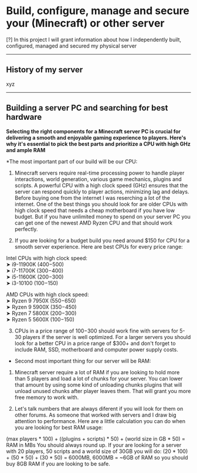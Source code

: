 # Build, configure, manage and secure your (Minecraft) or other server

[?] In this project I will grant information about how I independently built, configured, managed and secured my physical server

---

## History of my server

xyz

---

## Building a server PC and searching for best hardware

**Selecting the right components for a Minecraft server PC is crucial for delivering a smooth and enjoyable gaming experience to players. Here's why it's essential to pick the best parts and prioritize a CPU with high GHz and ample RAM**

*The most important part of our build will be our CPU:

1. Minecraft servers require real-time processing power to handle player interactions, world generation, various game mechanics, plugins and scripts. A powerful CPU with a high clock speed (GHz) ensures that the server can respond quickly to player actions, minimizing lag and delays. Before buying one from the internet I was reserching a lot of the internet. One of the best things you should look for are older CPUs with high clock speed that needs a cheap motherboard if you have low budget. But if you have unlimited money to spend on your server PC you can get one of the newest AMD Ryzen CPU and that should work perfectly.

2. If you are looking for a budget build you need around $150 for CPU for a smooth server experience. Here are best CPUs for every price range:

Intel CPUs with high clock speed:<br>
➤ i9-11900K ($400-$500)<br>
➤ i7-11700K ($300-$400)<br>
➤ i5-11600K ($200-$300)<br>
➤ i3-10100 ($100-$150)

AMD CPUs with high clock speed:<br>
➤ Ryzen 9 7950X ($550-$650)<br>
➤ Ryzen 9 5900X ($350-$450)<br>
➤ Ryzen 7 5800X ($200-$300)<br>
➤ Ryzen 5 5600X ($100-$150)

3. CPUs in a price range of $100-$300 should work fine with servers for 5-30 players if the server is well optimized. For a larger servers you should look for a better CPU in a price range of $300+ and don't forget to include RAM, SSD, motherboard and computer power supply costs.

* Second most important thing for our server will be RAM:

1. Minecraft server require a lot of RAM if you are looking to hold more than 5 players and load a lot of chunks for your server. You can lower that amount by using some kind of unloading chunks plugins that will unload unused chunks after player leaves them. That will grant you more free memory to work with.

2. Let's talk numbers that are always diferent if you will look for them on other forums. As someone that worked with servers and I draw big attention to performance. Here are a little calculation you can do when you are looking for best RAM usage:

(max players * 100) + ((plugins + scripts) * 50) + (world size in GB * 50) = RAM in MBs
You should always round up. If your are looking for a server with 20 players, 50 scripts and a world size of 30GB you will do: (20 * 100) + (50 * 50) + (30 * 50) = 6000MB, 6000MB = ~6GB of RAM so you should buy 8GB RAM if you are looking to be safe.
